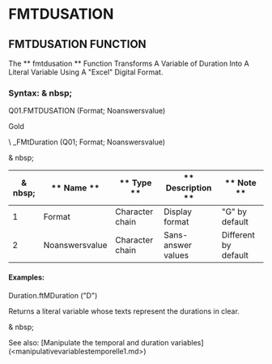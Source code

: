 # FMTDUSATION

## FMTDUSATION FUNCTION

The ** fmtdusation ** Function Transforms A Variable of Duration Into A Literal Variable Using A "Excel" Digital Format.

### Syntax: & nbsp;

Q01.FMTDUSATION (Format; Noanswersvalue)

Gold

\ _FMtDuration (Q01; Format; Noanswersvalue)

& nbsp;

|& nbsp;|** Name ** |** Type ** |** Description ** |** Note ** |
|--- |--- |--- |--- |--- |
|&#49;|Format |Character chain |Display format |"G" by default |
|&#50;|Noanswersvalue |Character chain |Sans-answer values ​​|Different by default |


#### Examples:

Duration.ftMDuration ("D")

Returns a literal variable whose texts represent the durations in clear.

& nbsp;

See also: [Manipulate the temporal and duration variables] (<manipulativevariablestemporelle1.md>)
